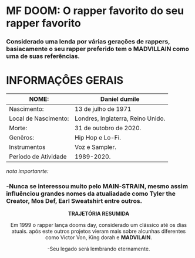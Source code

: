 # MF DOOM: O rapper favorito do seu rapper favorito
### Considerado uma lenda por várias gerações de rappers, basiacamente o seu rapper preferido tem o MADVILLAIN como uma de suas referências.</br>
# **INFORMAÇÔES GERAIS**

| NOME:                | Daniel dumile                     |
| -------------------- | --------------------------------- |
| Nascimento:          | 13 de julho de 1971               |
| Local de Nascimento: | Londres, Inglaterra, Reino Unido. |
| Morte:               | 31 de outobro de 2020.            |
| Genêros:             | Hip Hop e Lo-Fi.                  |
| Instrumentos         | Voz e Sampler.                    |
| Período de Atividade | 1989-2020.                        | </br> |
_nota importanrte:_
### -Nunca se interessou muito pelo **MAIN-STRAIN**, mesmo assim influênciou grandes nomes da atualiadade como **Tyler the Creator**, **Mos Def**, **Earl Sweatshirt** entre outros.


<center>
 <b>TRAJETÓRIA RESUMIDA</b></br>

<p>
Em 1999 o rapper lança dooms day, considerado um clássico até os dias atuais.
após este outros projetos vieram mais sobre alcunhas diferentes como Victor Von, King dorah e <b>MADVILAIN</b>.
<p>
-Seu legado será lembrando eternamente.
<p>
</p>

<center>
